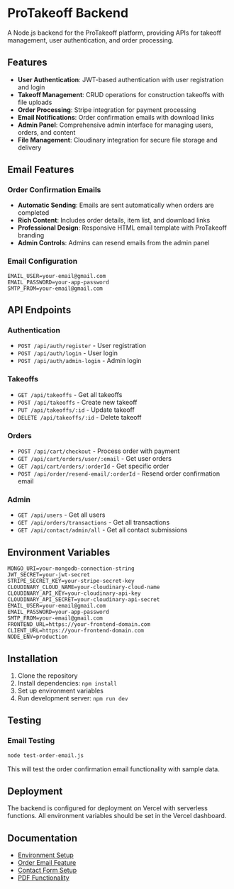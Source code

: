 # ProTakeoff Backend

A Node.js backend for the ProTakeoff platform, providing APIs for takeoff management, user authentication, and order processing.

## Features

- **User Authentication**: JWT-based authentication with user registration and login
- **Takeoff Management**: CRUD operations for construction takeoffs with file uploads
- **Order Processing**: Stripe integration for payment processing
- **Email Notifications**: Order confirmation emails with download links
- **Admin Panel**: Comprehensive admin interface for managing users, orders, and content
- **File Management**: Cloudinary integration for secure file storage and delivery

## Email Features

### Order Confirmation Emails
- **Automatic Sending**: Emails are sent automatically when orders are completed
- **Rich Content**: Includes order details, item list, and download links
- **Professional Design**: Responsive HTML email template with ProTakeoff branding
- **Admin Controls**: Admins can resend emails from the admin panel

### Email Configuration
```env
EMAIL_USER=your-email@gmail.com
EMAIL_PASSWORD=your-app-password
SMTP_FROM=your-email@gmail.com
```

## API Endpoints

### Authentication
- `POST /api/auth/register` - User registration
- `POST /api/auth/login` - User login
- `POST /api/auth/admin-login` - Admin login

### Takeoffs
- `GET /api/takeoffs` - Get all takeoffs
- `POST /api/takeoffs` - Create new takeoff
- `PUT /api/takeoffs/:id` - Update takeoff
- `DELETE /api/takeoffs/:id` - Delete takeoff

### Orders
- `POST /api/cart/checkout` - Process order with payment
- `GET /api/cart/orders/user/:email` - Get user orders
- `GET /api/cart/orders/:orderId` - Get specific order
- `POST /api/order/resend-email/:orderId` - Resend order confirmation email

### Admin
- `GET /api/users` - Get all users
- `GET /api/orders/transactions` - Get all transactions
- `GET /api/contact/admin/all` - Get all contact submissions

## Environment Variables

```env
MONGO_URI=your-mongodb-connection-string
JWT_SECRET=your-jwt-secret
STRIPE_SECRET_KEY=your-stripe-secret-key
CLOUDINARY_CLOUD_NAME=your-cloudinary-cloud-name
CLOUDINARY_API_KEY=your-cloudinary-api-key
CLOUDINARY_API_SECRET=your-cloudinary-api-secret
EMAIL_USER=your-email@gmail.com
EMAIL_PASSWORD=your-app-password
SMTP_FROM=your-email@gmail.com
FRONTEND_URL=https://your-frontend-domain.com
CLIENT_URL=https://your-frontend-domain.com
NODE_ENV=production
```

## Installation

1. Clone the repository
2. Install dependencies: `npm install`
3. Set up environment variables
4. Run development server: `npm run dev`

## Testing

### Email Testing
```bash
node test-order-email.js
```

This will test the order confirmation email functionality with sample data.

## Deployment

The backend is configured for deployment on Vercel with serverless functions. All environment variables should be set in the Vercel dashboard.

## Documentation

- [Environment Setup](./ENVIRONMENT_SETUP.md)
- [Order Email Feature](./ORDER_EMAIL_FEATURE.md)
- [Contact Form Setup](./CONTACT_FORM_SETUP.md)
- [PDF Functionality](./PDF_FUNCTIONALITY.md) 